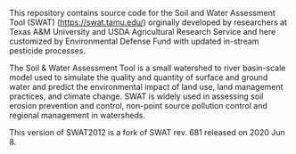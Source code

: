 This repository contains source code for the Soil and Water Assessment Tool (SWAT) (https://swat.tamu.edu/)
orginally developed by researchers at Texas A&M University and USDA Agricultural Research Service and here customized by Environmental Defense Fund with updated in-stream pesticide processes. 

The Soil & Water Assessment Tool is a small watershed to river basin-scale model used to simulate the quality and quantity of surface and ground water and predict the environmental impact of land use, land management practices, and climate change. SWAT is widely used in assessing soil erosion prevention and control, non-point source pollution control and regional management in watersheds.

This version of SWAT2012 is a fork of SWAT rev. 681 released on 2020 Jun 8. 